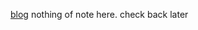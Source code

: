 <!---
gonkmetrics/gonkmetrics is a special repository because its `README.md` (this file) appears on your GitHub profile.
You can click the Preview link to take a look at your changes.
--->

<a href="https://gonkmetrics.github.io/">blog</a>
nothing of note here. check back later
